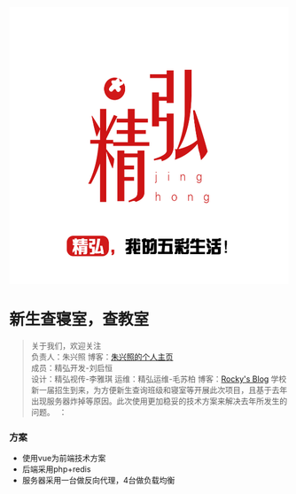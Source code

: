 <img src="./jhwl-logo.jpg" width="600" height="500">

新生查寝室，查教室  
================  

>关于我们，欢迎关注  
>负责人：朱兴照 博客：[朱兴照的个人主页](zxz.zjutjh.com)   
>成员：精弘开发-刘启恒  
>设计：精弘视传-李雅琪 
>运维：精弘运维-毛苏柏 博客：[Rocky's Blog](rocky.hk) 
学校新一届招生到来，为方便新生查询班级和寝室等开展此次项目，且基于去年出现服务器炸掉等原因。此次使用更加稳妥的技术方案来解决去年所发生的问题。  ：
### 方案
* 使用vue为前端技术方案
* 后端采用php+redis
* 服务器采用一台做反向代理，4台做负载均衡




